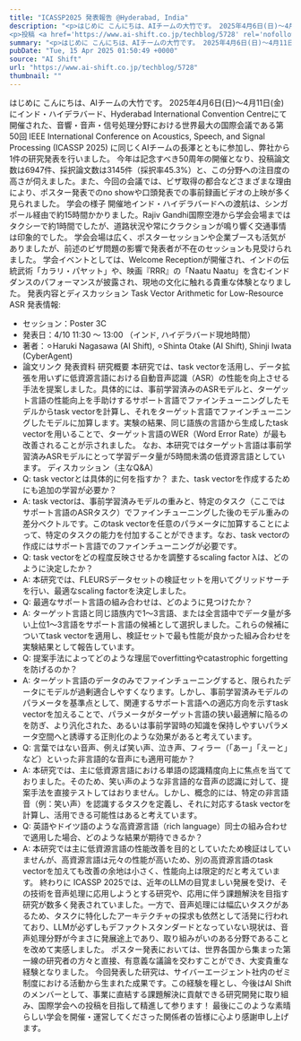 ```yaml
---
title: "ICASSP2025 発表報告 @Hyderabad, India"
description: "<p>はじめに こんにちは、AIチームの大竹です。 2025年4月6日(日)〜4月11日(金)にインド・ハイデラバード、Hyderabad International Convention Centreにて開催された、音響・音 [&#8230;]</p>
<p>投稿 <a href='https://www.ai-shift.co.jp/techblog/5728' rel='nofollow'>ICASSP2025 発表報告 @Hyderabad, India</a> は <a href='https://www.ai-shift.co.jp' rel='nofollow'>株式会社AI Shift</a> に最初に表示されました。</p>"
summary: "<p>はじめに こんにちは、AIチームの大竹です。 2025年4月6日(日)〜4月11日(金)にインド・ハイデラバード、Hyderabad International Convention Centreにて開催された、音響・音 [&#823"
pubDate: "Tue, 15 Apr 2025 01:50:49 +0000"
source: "AI Shift"
url: "https://www.ai-shift.co.jp/techblog/5728"
thumbnail: ""
---
```


はじめに
こんにちは、AIチームの大竹です。
2025年4月6日(日)〜4月11日(金)にインド・ハイデラバード、Hyderabad International Convention Centreにて開催された、音響・音声・信号処理分野における世界最大の国際会議である第50回 IEEE International Conference on Acoustics, Speech, and Signal Processing (ICASSP 2025) に同じくAIチームの長澤とともに参加し、弊社から1件の研究発表を行いました。
今年は記念すべき50周年の開催となり、投稿論文数は6947件、採択論文数は3145件（採択率45.3%）と、この分野への注目度の高さが伺えました。また、今回の会議では、ビザ取得の都合などさまざまな理由により、ポスター発表でのno showや口頭発表での事前録画ビデオの上映が多く見られました。
学会の様子
開催地インド・ハイデラバードへの渡航は、シンガポール経由で約15時間かかりました。Rajiv Gandhi国際空港から学会会場まではタクシーで約1時間でしたが、道路状況や常にクラクションが鳴り響く交通事情は印象的でした。
学会会場は広く、ポスターセッションや企業ブースも活気がありましたが、前述のビザ問題の影響で発表者が不在のセッションも見受けられました。
学会イベントとしては、Welcome Receptionが開催され、インドの伝統武術「カラリ・パヤット」や、映画『RRR』の「Naatu Naatu」を含むインドダンスのパフォーマンスが披露され、現地の文化に触れる貴重な体験となりました。
発表内容とディスカッション
Task Vector Arithmetic for Low-Resource ASR
発表情報:
- セッション：Poster 3C
- 発表日：4/10 11:30 〜 13:00 （インド, ハイデラバード現地時間）
- 著者：⚪︎Haruki Nagasawa (AI Shift), ⚪︎Shinta Otake (AI Shift), Shinji Iwata (CyberAgent)
- 論文リンク
発表資料
研究概要
本研究では、task vectorを活用し、データ拡張を用いずに低資源言語における自動音声認識（ASR）の性能を向上させる手法を提案しました。具体的には、事前学習済みのASRモデルと、ターゲット言語の性能向上を手助けするサポート言語でファインチューニングしたモデルからtask vectorを計算し、それをターゲット言語でファインチューニングしたモデルに加算します。実験の結果、同じ語族の言語から生成したtask vectorを用いることで、ターゲット言語のWER（Word Error Rate）が最も改善されることが示されました。
なお、本研究ではターゲット言語は事前学習済みASRモデルにとって学習データ量が5時間未満の低資源言語としています。
ディスカッション（主なQ&A）
- Q: task vectorとは具体的に何を指すか？ また、task vectorを作成するためにも追加の学習が必要か？
- A: task vectorは、事前学習済みモデルの重みと、特定のタスク（ここではサポート言語のASRタスク）でファインチューニングした後のモデル重みの差分ベクトルです。このtask vectorを任意のパラメータに加算することによって、特定のタスクの能力を付加することができます。なお、task vectorの作成にはサポート言語でのファインチューニングが必要です。
- Q: task vectorをどの程度反映させるかを調整するscaling factor λは、どのように決定したか？
- A: 本研究では、FLEURSデータセットの検証セットを用いてグリッドサーチを行い、最適なscaling factorを決定しました。
- Q: 最適なサポート言語の組み合わせは、どのように見つけたか？
- A: ターゲット言語と同じ語族内で1〜3言語、または全言語中でデータ量が多い上位1〜3言語をサポート言語の候補として選択しました。これらの候補についてtask vectorを適用し、検証セットで最も性能が良かった組み合わせを実験結果として報告しています。
- Q: 提案手法によってどのような理屈でoverfittingやcatastrophic forgettingを防げるのか？
- A: ターゲット言語のデータのみでファインチューニングすると、限られたデータにモデルが過剰適合しやすくなります。しかし、事前学習済みモデルのパラメータを基準点として、関連するサポート言語への適応方向を示すtask vectorを加えることで、パラメータがターゲット言語の狭い最適解に陥るのを防ぎ、より汎化された、あるいは事前学習時の知識を保持しやすいパラメータ空間へと誘導する正則化のような効果があると考えています。
- Q: 言葉ではない音声、例えば笑い声、泣き声、フィラー（「あー」「えーと」など）といった非言語的な音声にも適用可能か？
- A: 本研究では、主に低資源言語における単語の認識精度向上に焦点を当てておりました。そのため、笑い声のような非言語的な音声の認識に対して、提案手法を直接テストしてはおりません。しかし、概念的には、特定の非言語音（例：笑い声）を認識するタスクを定義し、それに対応するtask vectorを計算し、活用できる可能性はあると考えています。
- Q: 英語やドイツ語のような高資源言語（rich language）同士の組み合わせで適用した場合、どのような結果が期待できるか？
- A: 本研究では主に低資源言語の性能改善を目的としていたため検証はしていませんが、高資源言語は元々の性能が高いため、別の高資源言語のtask vectorを加えても改善の余地は小さく、性能向上は限定的だと考えています。
終わりに
ICASSP 2025では、近年のLLMの目覚ましい発展を受け、その技術を音声処理に応用しようとする研究や、応用に伴う課題解決を目指す研究が数多く発表されていました。一方で、音声処理には幅広いタスクがあるため、タスクに特化したアーキテクチャの探求も依然として活発に行われており、LLMが必ずしもデファクトスタンダードとなっていない現状は、音声処理分野が今まさに発展途上であり、取り組みがいのある分野であることを改めて実感しました。
ポスター発表においては、世界各国から集まった第一線の研究者の方々と直接、有意義な議論を交わすことができ、大変貴重な経験となりました。
今回発表した研究は、サイバーエージェント社内のゼミ制度における活動から生まれた成果です。この経験を糧とし、今後はAI Shiftのメンバーとして、事業に直結する課題解決に貢献できる研究開発に取り組み、国際学会への投稿を目指して精進して参ります！
最後にこのような素晴らしい学会を開催・運営してくださった関係者の皆様に心より感謝申し上げます。